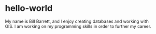 # hello-world

My name is Bill Barrett, and I enjoy creating databases and working with GIS. I 
am working on my programming skills in order to further my career. 
